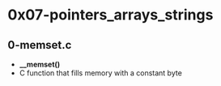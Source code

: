 # 0x07-pointers_arrays_strings

## 0-memset.c
 * **__memset()**
 * C function that fills memory with a constant byte
